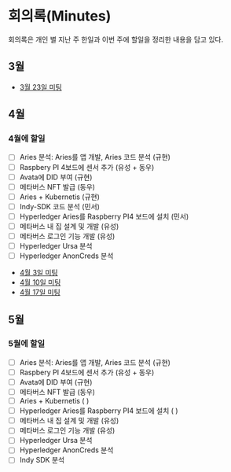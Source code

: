 # 회의록(Minutes)


회의록은 개인 별 지난 주 한일과 이번 주에 할일을 정리한 내용을 담고 있다. 

## 3월 
* [3월 23일 미팅](./2023_3_21.md)

## 4월

### 4월에 할일
- [ ] Aries 분석: Aries를 앱 개발, Aries 코드 분석 (규현)
- [ ] Raspbery PI 4보드에 센서 추가 (유성 + 동우)
- [ ] Avata에 DID 부여 (규현)
- [ ] 메타버스 NFT 발급 (동우)
- [ ] Aries + Kubernetis (규현)   
- [ ] Indy-SDK 코드 분석 (민서)   
- [ ] Hyperledger Aries를 Raspberry PI4 보드에 설치 (민서)
- [ ] 메타버스 내 집 설계 및 개발 (유성)
- [ ] 메타버스 로그인 기능 개발 (유성)
- [ ] Hyperledger Ursa 분석
- [ ] Hyperledger AnonCreds 분석 

* [4월 3일 미팅](./2023_4_3.md)
* [4월 10일 미팅](./2023_4_10.md)
* [4월 17일 미팅](./2023_4_17.md)

## 5월

### 5월에 할일
- [ ] Aries 분석: Aries를 앱 개발, Aries 코드 분석 (규현)
- [ ] Raspbery PI 4보드에 센서 추가 (유성 + 동우)
- [ ] Avata에 DID 부여 (규현)
- [ ] 메타버스 NFT 발급 (동우)
- [ ] Aries + Kubernetis (  )
- [ ] Hyperledger Aries를 Raspberry PI4 보드에 설치 (  )
- [ ] 메타버스 내 집 설계 및 개발 (유성)
- [ ] 메타버스 로그인 기능 개발 (유성)
- [ ] Hyperledger Ursa 분석
- [ ] Hyperledger AnonCreds 분석 
- [ ] Indy SDK 분석 
